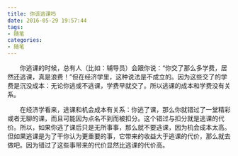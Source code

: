 ```yaml
---
title: 你该逃课吗
date: 2016-05-29 19:57:44
tags:
- 随笔
categories:
- 随笔
---
```

　　你逃课的时候，总有人（比如：辅导员）会跟你说：“你交了那么多学费，居然还逃课，真是浪费！”但在经济学里，这种说法是不成立的。因为这些交了的学费是沉没成本：无论你逃或不逃课，学费早就交了。所以逃课的成本和学费没有关系。
<!-- more -->
　　在经济学看来，逃课和机会成本有关系：你逃了课，那么你就错过了一堂精彩或者无聊的课，而且可能因为点名不到而被扣分。这个错过与扣分就是逃课的代价。所以，如果你逃了课后只是无所事事，那么就不要逃课，因为机会成本太高。但如果逃课是为了干你认为更重要的事，它带来的收益大于逃课的代价，那么就去做吧。因为错过了这些事带来的代价显然比逃课的代价高。

